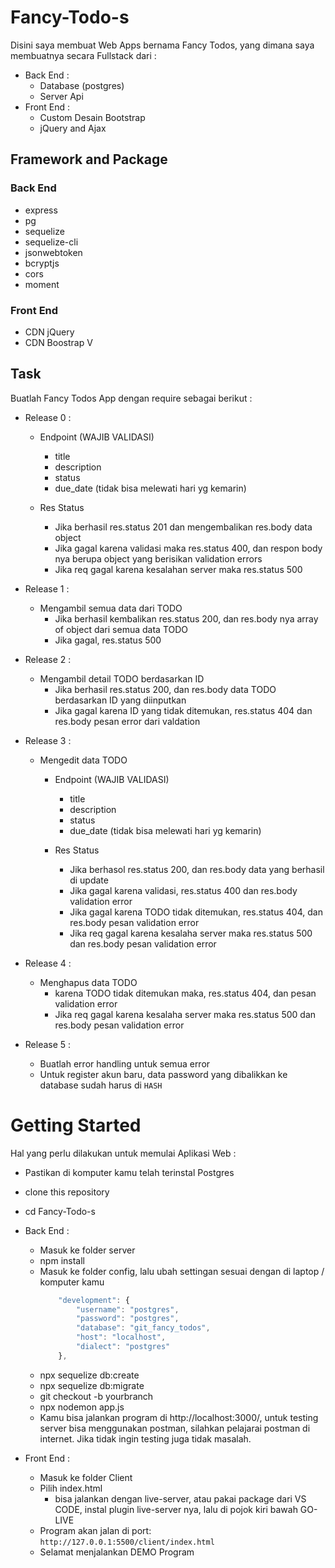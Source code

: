 # Fancy-Todo-s
Disini saya membuat Web Apps bernama Fancy Todos, yang dimana saya membuatnya secara Fullstack dari :
- Back End :
    - Database (postgres)
    - Server Api
- Front End : 
    - Custom Desain Bootstrap
    - jQuery and Ajax

## Framework and Package
### Back End
- express
- pg
- sequelize
- sequelize-cli
- jsonwebtoken
- bcryptjs
- cors
- moment

### Front End
- CDN jQuery
- CDN Boostrap V

## Task
Buatlah Fancy Todos App dengan require sebagai berikut :

- Release 0 :
    - Endpoint (WAJIB VALIDASI)
        - title
        - description
        - status
        - due_date (tidak bisa melewati hari yg kemarin)

    - Res Status
        - Jika berhasil res.status 201 dan mengembalikan res.body data object
        - Jika gagal karena validasi maka res.status 400, dan respon body nya berupa object yang berisikan validation errors
        - Jika req gagal karena kesalahan server maka res.status 500
    
- Release 1 :
    - Mengambil semua data dari TODO
        - Jika berhasil kembalikan res.status 200, dan res.body nya array of object dari semua data TODO
        - Jika gagal, res.status 500

- Release 2 :
    - Mengambil detail TODO berdasarkan ID 
        - Jika berhasil res.status 200, dan res.body data TODO berdasarkan ID yang diinputkan
        - Jika gagal karena ID yang tidak ditemukan, res.status 404 dan res.body pesan error dari valdation

- Release 3 :
    - Mengedit data TODO
        - Endpoint (WAJIB VALIDASI)
            - title
            - description
            - status
            - due_date (tidak bisa melewati hari yg kemarin)
        
        - Res Status
            - Jika berhasol res.status 200, dan res.body data yang berhasil di update
            - Jika gagal karena validasi, res.status 400 dan res.body validation error
            - Jika gagal karena TODO tidak ditemukan, res.status 404, dan res.body pesan validation error
            - Jika req gagal karena kesalaha server maka res.status 500 dan res.body pesan validation error
    
- Release 4 :
    - Menghapus data TODO
         - karena TODO tidak ditemukan maka, res.status 404, dan pesan validation error
        - Jika req gagal karena kesalaha server maka res.status 500 dan res.body pesan validation error

- Release 5 :
    - Buatlah error handling untuk semua error
    - Untuk register akun baru, data password yang dibalikkan ke database sudah harus di `HASH` 

# Getting Started
Hal yang perlu dilakukan untuk memulai Aplikasi Web :

- Pastikan di komputer kamu telah terinstal Postgres
- clone this repository
- cd Fancy-Todo-s
- Back End : 
    - Masuk ke folder server
    - npm install
    - Masuk ke folder config, lalu ubah settingan sesuai dengan di laptop / komputer kamu
        ```JavaScript
            "development": {
                "username": "postgres",
                "password": "postgres",
                "database": "git_fancy_todos",
                "host": "localhost",
                "dialect": "postgres"
            },
        ```
    - npx sequelize db:create
    - npx sequelize db:migrate
    - git checkout -b yourbranch
    - npx nodemon app.js
    - Kamu bisa jalankan program di http://localhost:3000/, untuk testing server bisa menggunakan postman, silahkan pelajarai postman di internet. Jika tidak ingin testing juga tidak masalah.

- Front End :
    - Masuk ke folder Client
    - Pilih index.html
        - bisa jalankan dengan live-server, atau pakai package dari VS CODE, instal plugin live-server nya, lalu di pojok kiri bawah GO-LIVE
    - Program akan jalan di port: `http://127.0.0.1:5500/client/index.html`
    - Selamat menjalankan DEMO Program 